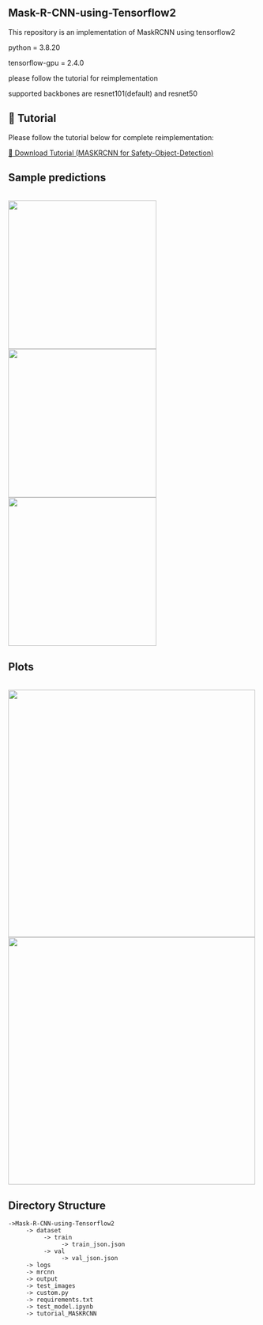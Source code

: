 ## Mask-R-CNN-using-Tensorflow2

This repository is an implementation of MaskRCNN using tensorflow2

python = 3.8.20

tensorflow-gpu = 2.4.0

please follow the tutorial for reimplementation

supported backbones are resnet101(default) and resnet50

## 📘 Tutorial

Please follow the tutorial below for complete reimplementation:

[📄 Download Tutorial (MASKRCNN for Safety-Object-Detection)](https://github.com/nooh007/Mask-R-CNN-using-Tensorflow2/blob/main/tutorial_MASKRCNN.pdf)

## Sample predictions
</br>
<img src="https://github.com/user-attachments/assets/f0a8a2c4-e307-480b-98bb-7f68c09b552d" width="300">
</br>
<img src="https://github.com/user-attachments/assets/2d2d825e-cb4e-4038-b7bc-9329f4a552f5" width="300">
</br>
<img src="https://github.com/user-attachments/assets/e30f36bb-beb0-4b8a-b4a9-8955ae4a5e6e" width="300">

## Plots
</br>
<img src="https://github.com/user-attachments/assets/133740bb-63af-416d-b061-d719a98a763a" width="500">
</br>
<img src="https://github.com/user-attachments/assets/73c7e83f-1d52-4c64-ba08-9bc715016f0c" width="500">

## Directory Structure
```
->Mask-R-CNN-using-Tensorflow2
     -> dataset
          -> train
               -> train_json.json
          -> val
               -> val_json.json
     -> logs
     -> mrcnn
     -> output
     -> test_images
     -> custom.py
     -> requirements.txt
     -> test_model.ipynb
     -> tutorial_MASKRCNN
```
